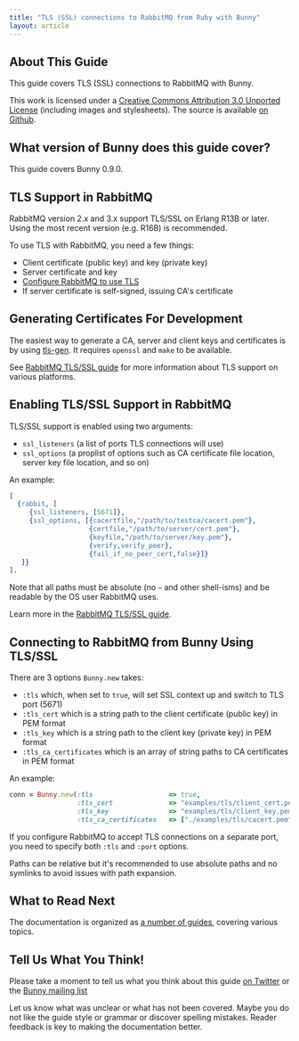 ```yaml
---
title: "TLS (SSL) connections to RabbitMQ from Ruby with Bunny"
layout: article
---
```


## About This Guide

This guide covers TLS (SSL) connections to RabbitMQ with Bunny.

This work is licensed under a <a rel="license" href="http://creativecommons.org/licenses/by/3.0/">Creative Commons Attribution 3.0 Unported License</a>
(including images and stylesheets). The source is available [on Github](https://github.com/ruby-amqp/rubybunny.info).


## What version of Bunny does this guide cover?

This guide covers Bunny 0.9.0.


## TLS Support in RabbitMQ

RabbitMQ version 2.x and 3.x support TLS/SSL on Erlang R13B or later. Using the most
recent version (e.g. R16B) is recommended.

To use TLS with RabbitMQ, you need a few things:

 * Client certificate (public key) and key (private key)
 * Server certificate and key
 * [Configure RabbitMQ to use TLS](http://www.rabbitmq.com/ssl.html)
 * If server certificate is self-signed, issuing CA's certificate


## Generating Certificates For Development

The easiest way to generate a CA, server and client keys and certificates is by using
[tls-gen](https://github.com/ruby-amqp/tls-gen/). It requires `openssl` and `make` to be
available.

See [RabbitMQ TLS/SSL guide](http://www.rabbitmq.com/ssl.html) for more information
about TLS support on various platforms.


## Enabling TLS/SSL Support in RabbitMQ

TLS/SSL support is enabled using two arguments:

 * `ssl_listeners` (a list of ports TLS connections will use)
 * `ssl_options` (a proplist of options such as CA certificate file location, server key file location, and so on)

 An example:

``` erlang
[
  {rabbit, [
     {ssl_listeners, [5671]},
     {ssl_options, [{cacertfile,"/path/to/testca/cacert.pem"},
                    {certfile,"/path/to/server/cert.pem"},
                    {keyfile,"/path/to/server/key.pem"},
                    {verify,verify_peer},
                    {fail_if_no_peer_cert,false}]}
   ]}
].
```

Note that all paths must be absolute (no `~` and other shell-isms) and be readable
by the OS user RabbitMQ uses.

Learn more in the [RabbitMQ TLS/SSL guide](http://www.rabbitmq.com/ssl.html).

## Connecting to RabbitMQ from Bunny Using TLS/SSL

There are 3 options `Bunny.new` takes:

 * `:tls` which, when set to `true`, will set SSL context up and switch to TLS port (5671)
 * `:tls_cert` which is a string path to the client certificate (public key) in PEM format
 * `:tls_key` which is a string path to the client key (private key) in PEM format
 * `:tls_ca_certificates` which is an array of string paths to CA certificates in PEM format

An example:

``` ruby
conn = Bunny.new(:tls                   => true,
                 :tls_cert              => "examples/tls/client_cert.pem",
                 :tls_key               => "examples/tls/client_key.pem",
                 :tls_ca_certificates   => ["./examples/tls/cacert.pem"])
```

If you configure RabbitMQ to accept TLS connections on a separate port, you need to
specify both `:tls` and `:port` options.

Paths can be relative but it's recommended to use absolute paths and no symlinks
to avoid issues with path expansion.


## What to Read Next

The documentation is organized as [a number of guides](/articles/guides.html), covering various topics.


## Tell Us What You Think!

Please take a moment to tell us what you think about this guide [on Twitter](http://twitter.com/rubyamqp) or the [Bunny mailing list](https://groups.google.com/forum/#!forum/ruby-amqp)

Let us know what was unclear or what has not been covered. Maybe you do not like the guide style or grammar or discover spelling mistakes. Reader feedback is key to making the documentation better.
